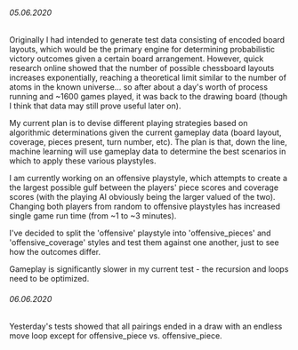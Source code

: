 ###### 05.06.2020
Originally I had intended to generate test data consisting of encoded board layouts, which would be the primary engine for determining probabilistic victory outcomes given a certain board arrangement. However, quick research online showed that the number of possible chessboard layouts increases exponentially, reaching a theoretical limit similar to the number of atoms in the known universe... so after about a day's worth of process running and ~1600 games played, it was back to the drawing board (though I think that data may still prove useful later on).

My current plan is to devise different playing strategies based on algorithmic determinations given the current gameplay data (board layout, coverage, pieces present, turn number, etc). The plan is that, down the line, machine learning will use gameplay data to determine the best scenarios in which to apply these various playstyles.

I am currently working on an offensive playstyle, which attempts to create a the largest possible gulf between the players' piece scores and coverage scores (with the playing AI obviously being the larger valued of the two). Changing both players from random to offensive playstyles has increased single game run time (from ~1 to ~3 minutes).

I've decided to split the 'offensive' playstyle into 'offensive_pieces' and 'offensive_coverage' styles and test them against one another, just to see how the outcomes differ. 

Gameplay is significantly slower in my current test - the recursion and loops need to be optimized.


###### 06.06.2020
Yesterday's tests showed that all pairings ended in a draw with an endless move loop except for offensive_piece vs. offensive_piece.